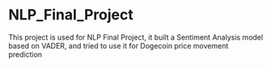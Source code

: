 # NLP_Final_Project
This project is used for NLP Final Project, it built a Sentiment Analysis model based on VADER, and tried to use it for Dogecoin price movement prediction
